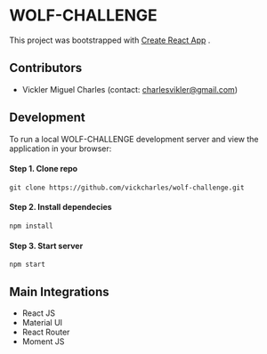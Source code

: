 # WOLF-CHALLENGE
This project was bootstrapped with [Create React App](https://github.com/facebookincubator/create-react-app) .

## Contributors
 * Vickler Miguel Charles (contact: charlesvikler@gmail.com)

## Development
To run a local WOLF-CHALLENGE development server and view the application in your browser:

#### Step 1. Clone repo
`git clone https://github.com/vickcharles/wolf-challenge.git`

#### Step 2. Install dependecies
`npm install`

#### Step 3. Start server
`npm start`

## Main Integrations
 * React JS
 * Material UI
 * React Router
 * Moment JS

